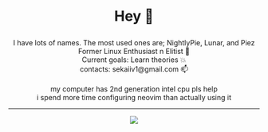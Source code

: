# <p align="center">Hey 👋</p>
<p align="center">
  I have lots of names. The most used ones are; NightlyPie, Lunar, and Piez<br>
  Former Linux Enthusiast n Elitist 🐧<br>
  Current goals: Learn theories 💥<br>
  contacts: sekaiiv1@gmail.com 📫<br><br> 
  my computer has 2nd generation intel cpu pls help<br>
  i spend more time configuring neovim than actually using it<br>
</p>

---

<p align="center">
  <img src="https://github.com/Telekaii/CrappySummon/assets/84755426/2d0be822-c7e5-4749-9226-e00e0b2b6822"><br>

</p>
